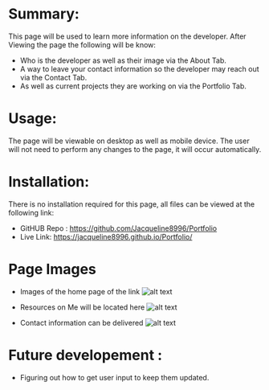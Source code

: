 # Summary:
  This page will be used to learn more information on the developer. 
  After Viewing the page the following will be know:
*   Who is the developer as well as their image via the About Tab.
*   A way to leave your  contact information so the developer may reach out via the Contact Tab. 
*   As well as current projects they are working on via the Portfolio Tab. 

 
# Usage:
 The page will be viewable on desktop as well as mobile device. The user will not need to perform any changes to the page, it will occur automatically. 

 
# Installation:
  There is no installation required for this page, all files can be viewed at the following link:
* GitHUB Repo : https://github.com/Jacqueline8996/Portfolio
* Live Link: https://jacqueline8996.github.io/Portfolio/

# Page Images 
* Images of the home page of the link 
![alt text](asset/Images/StartProfile.png)

* Resources on Me will be located here 
![alt text](asset/Images/Portfolio.png)

* Contact information can be delivered 
![alt text](asset/Images/Contact.png)

# Future developement : 
*  Figuring out how to get user input to keep them updated. 
